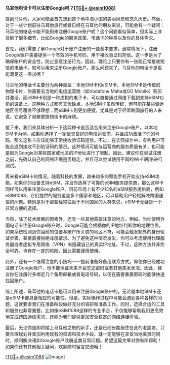 **马耳他电话卡可以注册Google吗？[[TG💪+ @esim1088](https://t.me/s/esim1088)]**

提到马耳他，大家可能会首先想到这个地中海小国的美丽风景和悠久历史。然而，对于一些计划前往马耳他旅行或者已经在马耳他的朋友来说，可能会有一个疑问：马耳他的电话卡能不能用来注册Google账户呢？这个问题看似简单，但实际上涉及到了很多细节，比如Google的服务政策、电话卡的种类以及你的具体需求。

首先，我们需要了解Google对于账户注册的一些基本要求。通常情况下，注册Google账户需要提供一个有效的手机号码，用于接收验证码短信。这一步是为了确保账户的安全性，防止恶意注册行为。因此，理论上只要你有一张能正常接收短信的电话卡，就可以用来注册Google账户。那么问题来了，马耳他的电话卡是否能满足这一需求呢？

马耳他的电话卡主要分为两种类型：本地SIM卡和eSIM卡。本地SIM卡是传统的物理卡片，你需要去当地的电信运营商（如Vodafone Malta或GO Mobile）购买并激活。而eSIM卡则是一种虚拟的电子卡，可以直接通过网络下载到支持eSIM功能的设备上。这两种方式都有其优缺点。本地SIM卡虽然传统，但可能在某些偏远地区信号覆盖不够理想；而eSIM卡则更加便捷，尤其是对于经常跨国旅行的人来说，它避免了频繁更换物理卡的麻烦。

接下来，我们来具体分析一下这两种卡是否适合用来注册Google账户。以本地SIM卡为例，如果你选择了一家信誉良好的电信运营商，并且成功激活了你的号码，那么这张卡应该能够正常接收验证码短信。不过，在实际操作中，有些用户可能会遇到接收不到验证码的情况。这种情况可能与运营商的服务质量有关，也可能是因为Google对某些国家或地区的IP地址进行了限制。因此，建议你在尝试注册之前，先确认自己的网络环境是否稳定，并且可以尝试使用不同的Wi-Fi网络进行测试。

再来看eSIM卡的情况。随着科技的发展，越来越多的智能手机开始支持eSIM功能。如果你的设备支持eSIM，并且你选择了可靠的eSIM服务提供商，那么这种卡同样可以用来注册Google账户。目前市场上有不少知名的eSIM服务提供商，例如eSIM1088，它们提供的服务覆盖多个国家和地区，可以帮助用户轻松解决跨国通信的问题。特别是对于那些经常往返于不同国家的人群来说，eSIM卡无疑是一个非常方便的选择。

当然，除了技术层面的因素外，还有一些其他需要注意的地方。例如，当你使用外国电话卡注册Google账户时，Google可能会根据你的IP地址判断你的地理位置。如果系统检测到你当前的位置与账户所关联的地区不符，可能会触发额外的身份验证步骤，甚至直接拒绝注册请求。为了避免这种情况发生，你可以考虑使用代理服务器或者虚拟专用网络（VPN）来隐藏自己的真实IP地址。不过，这种方法并非完全可靠，也存在一定的风险，因此需要谨慎使用。

此外，还有一个值得注意的小技巧——提前准备好备用联系方式。即使你已经成功注册了Google账户，也不能保证未来不会忘记密码或者其他突发状况。因此，建议你在注册时多绑定几个备用邮箱或者电话号码，以便在需要重置密码时能够快速找回账户。

综上所述，马耳他的电话卡是可以用来注册Google账户的，无论是本地SIM卡还是eSIM卡都具备相应的可能性。但是，实际操作过程中可能会遇到各种各样的问题，这就要求我们在准备阶段做好充分的调研和准备工作。同时，选择合适的工具和服务也非常重要，比如像eSIM1088这样的专业平台，不仅能够帮助我们更高效地完成跨国通信需求，还能为我们提供更加安全稳定的网络连接体验。

最后，无论你是即将踏上马耳他之旅的新手，还是已经长期居住在此的老朋友，只要合理规划并善加利用现有的资源和技术手段，就一定能够在享受当地美景的同时，顺利解决诸如Google账户注册这类日常问题。希望这篇文章对你有所帮助！如果你还有其他相关疑问，欢迎随时留言交流哦！

[[TG💪+ @esim1088](https://t.me/s/esim1088) ![Image](https://i.postimg.cc/4NQfJmqS/Snipaste-2025-05-13-00-14-12.png)]